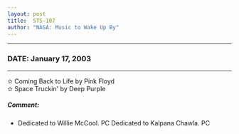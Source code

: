```yaml
---
layout: post
title:  STS-107
author: "NASA: Music to Wake Up By"
---
```


----
### DATE: January 17, 2003
----
✫ Coming Back to Life by Pink Floyd  &nbsp;<br />✫ Space Truckin' by Deep Purple

##### Comment:
* Dedicated to Willie McCool. PC
Dedicated to Kalpana Chawla. PC
